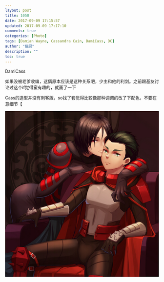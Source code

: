 ```yaml
---
layout: post
title: 1050
date: 2017-09-09 17:15:57
updated: 2017-09-09 17:17:10
comments: true
categories: [Photo]
tags: [Damian Wayne, Cassandra Cain, DamiCass, DC]
author: "猫厨"
description: ""
toc: true
---
```


<p>DamiCass</p> 
<p>如果没被老爹收编，这俩原本应该是这种关系吧，少主和他的利剑。之前跟基友讨论过这个if觉得蛮有趣的，就画了一下</p> 
<p>Cass的造型并没有刺客版，so找了套觉得比较像那种调调的改了下配色，不要在意细节【</p>

![](https://raw.githubusercontent.com/alicewish/meowchain247/master/img_cVZNdzJtQk9JV2NmU1JHcmJPMUtvM3JBQmp3S0dyd0xoL2tRc1kwQ0lJS3FMdkc3ZURjNkNRPT0.jpg)